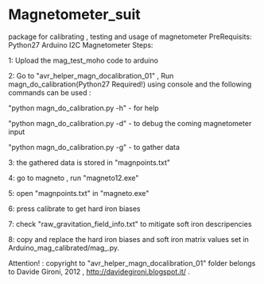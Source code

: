 # Magnetometer_suit
package for calibrating , testing and usage of magnetometer
PreRequisits:
  Python27
  Arduino
  I2C Magnetometer
Steps:

1: Upload the mag_test_moho code to arduino

2: Go to "avr_helper_magn_docalibration_01" , Run magn_do_calibration(Python27 Required!) using console and the following commands     can be used :

   "python magn_do_calibration.py -h" - for help
   
   "python magn_do_calibration.py -d" - to debug the coming magnetometer input
   
   "python magn_do_calibration.py -g" - to gather data
   
   
3: the gathered data is stored in "magnpoints.txt"

4: go to magneto , run "magneto12.exe"

5: open "magnpoints.txt" in "magneto.exe"

6: press calibrate to get hard iron biases

7: check "raw_gravitation_field_info.txt" to mitigate soft iron descripencies

8: copy and replace the hard iron biases and soft iron matrix values set in 
Arduino_mag_calibrated/mag_.py.
 
Attention! : copyright to "avr_helper_magn_docalibration_01" folder belongs to Davide Gironi, 2012 , http://davidegironi.blogspot.it/ . 
